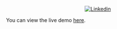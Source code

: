 <p align="center">
    <a href="https://www.linkedin.com/in/neill-hewitt-artechfuz3d"><img alt="Linkedin" src="https://img.shields.io/badge/linkedin-%230077B5.svg?style=for-the-badge&logo=linkedin&logoColor=white"></a>
</p>

You can view the live demo [here](https://gist.github.com/ArtechFuz3D-Studio/a39512e3cc3947b32352b145e3fefe4b).

<script src="https://gist.github.com/ArtechFuz3D-Studio/a39512e3cc3947b32352b145e3fefe4b.js"></script>
